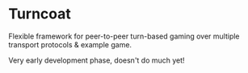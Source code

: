 Turncoat
========

Flexible framework for peer-to-peer turn-based gaming over multiple transport protocols &amp; example game.

Very early development phase, doesn't do much yet!
